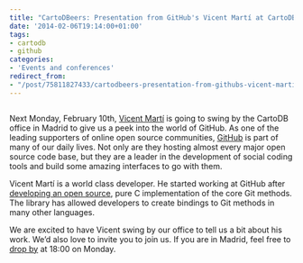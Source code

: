 ```yaml
---
title: "CartoDBeers: Presentation from GitHub's Vicent Martí at CartoDB's Madrid office"
date: '2014-02-06T19:14:00+01:00'
tags:
- cartodb
- github
categories:
- 'Events and conferences'
redirect_from:
- "/post/75811827433/cartodbeers-presentation-from-githubs-vicent-marti-at/"
---
```


<img src="http://i.imgur.com/cIZbe1B.jpg" alt=""/>

Next Monday, February 10th, <a href="https://github.com/vmg">Vicent Martí</a> is going to swing by the CartoDB office in Madrid to give us a peek into the world of GitHub. As one of the leading supporters of online open source communities, <a href="https://github.com/">GitHub</a> is part of many of our daily lives. Not only are they hosting almost every major open source code base, but they are a leader in the development of social coding tools and build some amazing interfaces to go with them.

Vicent Martí is a world class developer. He started working at GitHub after <a href="https://github.com/libgit2/libgit2">developing an open source</a>, pure C implementation of the core Git methods. The library has allowed developers to create bindings to Git methods in many other languages.

We are excited to have Vicent swing by our office to tell us a bit about his work. We’d also love to invite you to join us. If you are in Madrid, feel free to <a href="https://www.google.com/maps/preview/place/Vizzuality/@40.4346066,-3.7005063,17z/data=!3m1!4b1!4m2!3m1!1s0xd4228863a517f73:0x4d02adac8f874e17">drop by</a> at 18:00 on Monday.
